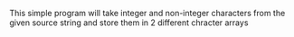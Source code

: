 This simple program will take integer and non-integer characters from the given source string and store them in 2 different chracter arrays
